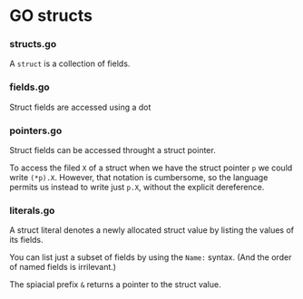 # GO structs

### structs.go

A `struct` is a collection of fields.

### fields.go

Struct fields are accessed using a dot

### pointers.go

Struct fields can be accessed throught a struct pointer.

To access the filed `X` of a struct when we have the struct pointer `p` we could write
`(*p).X`. However, that notation is cumbersome, so the language permits us instead to write just `p.X`, without the explicit dereference.

### literals.go

A struct literal denotes a newly allocated struct value by listing the values of its fields.

You can list just a subset of fields by using the `Name:` syntax. (And the order of named fields is irrilevant.)

The spiacial prefix `&` returns a pointer to the struct value.
